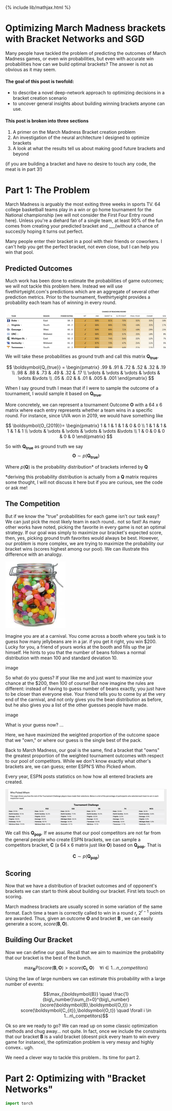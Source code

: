 {% include lib/mathjax.html %} 

# Optimizing March Madness brackets with Bracket Networks and SGD 

Many people have tackled the problem of predicting the outcomes of March Madness games, or even win probabilities, but even with accurate win probabilities how can we build optimal brackets? The answer is not as obvious as it may seem. 

#### The goal of this post is twofold: 
- to describe a novel deep-network approach to optimizing decisions in a bracket creation scenario
- to uncover general insights about building winning brackets anyone can use. 

#### This post is broken into three sections
1. A primer on the March Madness Bracket creation problem
2. An investigation of the neural architecture I designed to optimize brackets
3. A look at what the results tell us about making good future brackets and beyond

(if you are building a bracket and have no desire to touch any code, the meat is in part 3!)

# Part 1: The Problem

March Madness is arguably the most exiting three weeks in sports TV. 64 college basketball teams play in a win or go home tournament for the National championship (we will not consider the First Four Entry round here). Unless you're a diehard fan of a single team, at least 90% of the fun comes from creating your predicted bracket and ___(without a chance of succes)ly hoping it turns out perfect. 

Many people enter their bracket in a pool with their friends or coworkers. I can't help you get the perfect bracket, not even close, but I can help you win that pool. 

## Predicted Outcomes

Much work has been done to estimate the probabilities of game outcomes; we will not tackle this problem here. Instead we will use fivethirtyeight.com's predictions which are an aggregate of several other prediction metrics. Prior to the tournament, fivethirtyeight provides a probability each team has of winning in every round. 



![alt text][538]

[538]: https://raw.githubusercontent.com/jadler29/MadnessNetwork/master/old/538.png 



We will take these probabilities as ground truth and call this matrix $\boldsymbol{Q_{true}}$.
 
$$
 \boldsymbol{Q_{true}} =
\begin{pmatrix}
    .99 & .91 & .72 &  .52 & .32 & .19 \\
    .98 & .88 & .73 &  .49 & .32 & .17 \\
    \vdots & \vdots & \vdots & \vdots & \vdots &\vdots \\
  .05 & .02 &  &  .01 & .005 & .001
\end{pmatrix}
$$

 When I say ground truth I mean that if I were to sample the outcome of a tournament, I would sample it based on $\boldsymbol{Q_{true}}$.


More concretely, we can represent a tournament Outcome $\boldsymbol{O}$ with a 64 x 6 matrix where each entry represents whether a team wins in a specific round. For instance, since UVA won in 2019, we would have something like

$$
\boldsymbol{O_{2019}}=
\begin{pmatrix}
    1 & 1 & 1 &  1 & 0 & 0 \\
    1 & 1 & 1 &  1 & 1 & 1 \\
    \vdots & \vdots & \vdots & \vdots & \vdots &\vdots \\
  1 & 0 & 0 &  0 & 0 & 0
\end{pmatrix}
$$


So with $\boldsymbol{Q_{true}}$ as ground truth we say 
$$\boldsymbol{O} \sim p(\boldsymbol{Q_{true}})$$

Where $p(\boldsymbol{Q})$ is the probability distribution* of brackets inferred by $\boldsymbol{Q}$

*deriving this probability distribution is actually from a $\boldsymbol{Q}$ matrix requires some thought, I will not discuss it here but if you are curious, see the code or ask me! 




## The Competition


But if we know the "true" probabilities for each game isn't our task easy? We can just pick the most likely team in each round.. not so fast! As many other works have noted, picking the favorite in every game is not an optimal strategy. If our goal was simply to maximize our bracket's expected score, then, yes, picking ground truth favorites would always be best. However, our problem is more complex, we are trying to maximize the probability our bracket wins (scores highest among our pool). We can illustrate this difference with an analogy.


![alt text](https://raw.githubusercontent.com/jadler29/MadnessNetwork/master/old/jellybeans2.png)


Imagine you are at a carnival. You come across a booth where you task is to guess how many jellybeans are in a jar. if you get it right, you win $200. Lucky for you, a friend of yours works at the booth and fills up the jar himself. He hints to you that the number of beans follows a normal distribution with mean 100 and standard deviation 10. 

image

So what do you guess? If your like me and just want to maximize your chance at the $200, then 100 of course! But now imagine the rules are different: instead of having to guess number of beans exactly, you just have to be closer than everyone else. Your friend tells you to come by at the very end of the carnival, and not only gives you the bean distribution as before, but he also gives you a list of the other guesses people have made. 

image

What is your guess now? ... 

Here, we have maximized the weighted proportion of the outcome space that we "own," or where our guess is the single best of the pack. 

Back to March Madness, our goal is the same, find a bracket that "owns" the greatest proportion of the weighted tournament outcomes with respect to our pool of competitors. While we don't know exactly what other's brackets are, we can guess; enter ESPN'S Who Picked whom. 

Every year, ESPN posts statistics on how how all entered brackets are created.

![alt text](https://raw.githubusercontent.com/jadler29/MadnessNetwork/master/old/wpw.png)


We call this $\boldsymbol{Q_{pop}}$. If we assume that our pool competitors are not far from the general people who create ESPN brackets, we can sample a competitors bracket, $\boldsymbol{C}$ (a 64 x 6 matrix just like $\boldsymbol{O}$) based on $\boldsymbol{Q_{pop}}$. That is

$$\boldsymbol{C} \sim p(\boldsymbol{Q_{pop}})$$


## Scoring

Now that we have a distribution of bracket outcomes and of opponent's brackets we can start to think about building our bracket. First lets touch on scoring. 

March madness brackets are usually scored in some variation of the same format. Each time a team is correctly called to win in a round r, $2^{r-1}$ points are awarded. Thus, given an outcome $\boldsymbol{O}$ and bracket $\boldsymbol{B}$
, we can easily generate a score, $score(\boldsymbol{B},\boldsymbol{O}).$

## Building Our Bracket

Now we can define our goal. Recall that we aim to maximize the probability that our bracket is the best of the bunch.

$$\max_{\boldsymbol{B}} P(score(\boldsymbol{B},\boldsymbol{O}) > score(\boldsymbol{C_i},\boldsymbol{O}) \quad \forall i \in 1...n\_competitors) $$


Using the law of large numbers we can estimate this probability with a large number of events: 

$$\max_{\boldsymbol{B}} \quad \frac{1}{big\_number}\sum_{t=0}^{big\_number}(score(\boldsymbol{B},\boldsymbol{O_t}) > score(\boldsymbol{C_{it}},\boldsymbol{O_t}) \quad \forall i \in 1...n\_competitors)$$

Ok so are we ready to go? We can read up on some classic optimization methods and chug away... not quite. In fact, once we include the constraints that our bracket $\boldsymbol{B}$ is a valid bracket (doesnt pick every team to win every game for instance), the optimization problem is very messy and highly convex.. ugh. 

We need a clever way to tackle this problem.. Its time for part 2. 



# Part 2: Optimizing with "Bracket Networks"




```python
import torch

```

